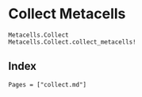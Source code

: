 # Collect Metacells

```@docs
Metacells.Collect
Metacells.Collect.collect_metacells!
```

## Index

```@index
Pages = ["collect.md"]
```
